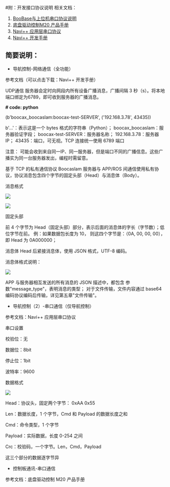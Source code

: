 #附：开发接口协议说明
相关文档：
1)	[BooBase与上位机串口协议说明][1]
2)	[底盘驱动控制M20 产品手册][2]
3)	[Navi++ 应用层串口协议][3] 
4)	[Navi++ 开发手册][4]

  [1]: http://www.boocax.com/media/files/04_BooBase%E4%B8%8E%E4%B8%8A%E4%BD%8D%E6%9C%BA%E4%B8%B2%E5%8F%A3%E5%8D%8F%E8%AE%AEV2.pdf
  [2]: http://www.boocax.com/media/files/M20_%E6%9C%BA%E5%99%A8%E4%BA%BA%E5%BA%95%E7%9B%98%E7%BB%BC%E5%90%88%E6%8E%A7%E5%88%B6%E7%B3%BB%E7%BB%9F_%E7%94%A8%E6%88%B7%E6%89%8B%E5%86%8C.pdf
  [3]: http://www.boocax.com/media/files/03_navi%E5%BA%94%E7%94%A8%E5%B1%82%E4%B8%B2%E5%8F%A3%E5%8D%8F%E8%AE%AE.pdf
  [4]: http://www.boocax.com/media/files/02_Navi%E5%BC%80%E5%8F%91%E6%89%8B%E5%86%8C.pdf

## 简要说明：

* 导航控制-网络通信（全功能）


参考文档（可以点击下载：Navi++ 开发手册）

UDP通信
服务器会定时向网段内所有设备广播消息，广播间隔 3 秒（s）。将本地端口绑定为6789，即可收到服务器的广播消息。

**# code: python**

(b'boocax_boocaslam:boocax-test-SERVER', ('192.168.3.78', 43435))

b'…'：表示这是一个 bytes 格式的字符串（Python）； boocax_boocaslam：服务器验证字段；
boocax-test-SERVER：服务器名称；
192.168.3.78：服务器 IP；
43435：端口，可无视。TCP 连接统一使用 6789 端口

注意：
可能会收到来自同一IP、同一服务器，但是端口不同的广播信息。这些广播实为同一台服务器发出，编程时需留意。

基于 TCP 的私有通信协议
Boocaslam 服务器与 APP/ROS 间通信使用私有协议，协议消息包含四个字节的固定头部（Head）与消息体（Body）。

消息格式

![](https://hbimg.huabanimg.com/7bf71b17e646f0f64df8eb47eed711f98a60dda9661c-ArFYZu_fw658)

![](https://hbimg.huabanimg.com/762aa3578bb56df31fcdd83fe5fd780088bd752817cf-srXaw6_fw658)

固定头部

前 4 个字节为 Head（固定头部）部分，表示后面的消息体的字长（字节数）；低位字节在前。
例：如果数据包长度为 10， 则这四个字节是：（0A, 00, 00, 00），即 Head 为 0A000000；

消息体
Head 后紧接消息体，使用 JSON 格式，UTF-8 编码。

消息体格式说明：

![](https://hbimg.huabanimg.com/3c89250c0131d0469373344aba0c92568de310ca388e-8ZK4pr_fw658)

APP 与服务器相互发送的所有消息的 JSON 描述中，都包含 参数"message_type"，表明消息的类型；
对于文件传输，文件内容通过 base64 编码协议编码后传输，详见第五章"文件传输"。

* 导航控制（2）-串口通信（仅导航控制）

参考文档：Navi++ 应用层串口协议 

串口设置

校验位：无

数据位：8bit

停止位：1bit

波特率：9600

数据格式

![](https://hbimg.huabanimg.com/fd3082f3faaf764e1217a96471ed8a30df37b24c1f42-v17Ntd_fw658)

Head：协议头，固定两个字节： 0xAA	0x55

Len：数据长度，1  个字节，Cmd 和 Payload 的数据长度之和

Cmd：命令类型，1 个字节 

Payload：实际数据，长度 0-254  之间 

Crc：校验码，一个字节。Len，Cmd，Payload  

这三个部分的数据逐字节异

* 控制板通讯-串口通信
 
参考文档：底盘驱动控制 M20 产品手册








